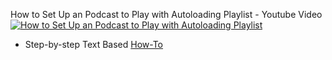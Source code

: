 How to Set Up an Podcast to Play with Autoloading Playlist - Youtube Video
[![How to Set Up an Podcast to Play with Autoloading Playlist](http://img.youtube.com/vi/g-4UcD8qvR8/0.jpg)](https://www.youtube-nocookie.com/embed/g-4UcD8qvR8 "How to Set Up an Podcast to Play with Autoloading Playlist")

* Step-by-step Text Based [How-To](../../howtos/podcast)
